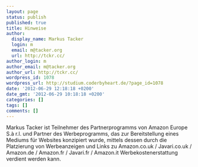 ```yaml
---
layout: page
status: publish
published: true
title: Hinweise
author:
  display_name: Markus Tacker
  login: m
  email: m@tacker.org
  url: http://tckr.cc/
author_login: m
author_email: m@tacker.org
author_url: http://tckr.cc/
wordpress_id: 1078
wordpress_url: http://studium.coderbyheart.de/?page_id=1078
date: '2012-06-29 12:18:18 +0200'
date_gmt: '2012-06-29 10:18:18 +0200'
categories: []
tags: []
comments: []
---
```

<p>Markus Tacker ist Teilnehmer des Partnerprogramms von Amazon Europe S.à r.l. und Partner des Werbeprogramms, das zur Bereitstellung eines Mediums für Websites konzipiert wurde, mittels dessen durch die Platzierung von Werbeanzeigen und Links zu Amazon.co.uk / Javari.co.uk / Amazon.de / Amazon.fr / Javari.fr / Amazon.it Werbekostenerstattung verdient werden kann.</p>
